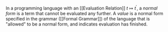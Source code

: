 In a programming language with an [[Evaluation Relation]] $t\mapsto t^{\prime}$, a *normal form* is a term that cannot be evaluated any further.
A *value* is a normal form specified in the grammar ([[Formal Grammar]]) of the language that is "allowed" to be a normal form, and indicates evaluation has finished.